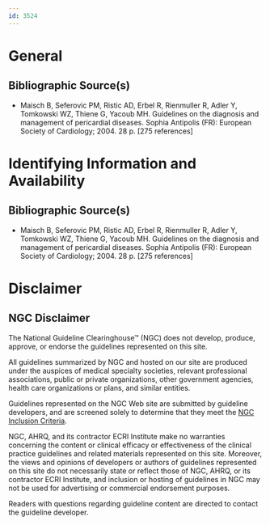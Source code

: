 ```yaml
---
id: 3524
---
```


# General

## Bibliographic Source(s)

- Maisch B, Seferovic PM, Ristic AD, Erbel R, Rienmuller R, Adler Y, Tomkowski WZ, Thiene G, Yacoub MH. Guidelines on the diagnosis and management of pericardial diseases. Sophia Antipolis (FR): European Society of Cardiology; 2004. 28 p. [275 references]

# Identifying Information and Availability

## Bibliographic Source(s)

- Maisch B, Seferovic PM, Ristic AD, Erbel R, Rienmuller R, Adler Y, Tomkowski WZ, Thiene G, Yacoub MH. Guidelines on the diagnosis and management of pericardial diseases. Sophia Antipolis (FR): European Society of Cardiology; 2004. 28 p. [275 references]

# Disclaimer

## NGC Disclaimer

The National Guideline Clearinghouse™ (NGC) does not develop, produce, approve, or endorse the guidelines represented on this site.

All guidelines summarized by NGC and hosted on our site are produced under the auspices of medical specialty societies, relevant professional associations, public or private organizations, other government agencies, health care organizations or plans, and similar entities.

Guidelines represented on the NGC Web site are submitted by guideline developers, and are screened solely to determine that they meet the [NGC Inclusion Criteria](/help-and-about/summaries/inclusion-criteria).

NGC, AHRQ, and its contractor ECRI Institute make no warranties concerning the content or clinical efficacy or effectiveness of the clinical practice guidelines and related materials represented on this site. Moreover, the views and opinions of developers or authors of guidelines represented on this site do not necessarily state or reflect those of NGC, AHRQ, or its contractor ECRI Institute, and inclusion or hosting of guidelines in NGC may not be used for advertising or commercial endorsement purposes.

Readers with questions regarding guideline content are directed to contact the guideline developer.

